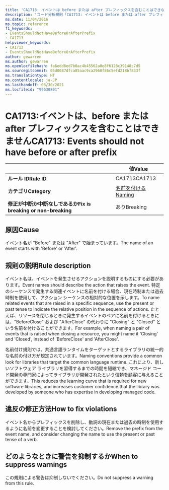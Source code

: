 ```yaml
---
title: 'CA1713: イベントは before または after プレフィックスを含むことはできない (コード分析)'
description: 'コード分析規則「CA1713: イベントは before または after プレフィックスを含むことはできない」について'
ms.date: 11/04/2016
ms.topic: reference
f1_keywords:
- EventsShouldNotHaveBeforeOrAfterPrefix
- CA1713
helpviewer_keywords:
- CA1713
- EventsShouldNotHaveBeforeOrAfterPrefix
author: gewarren
ms.author: gewarren
ms.openlocfilehash: fa6edd6ed7b0ac4b45562a0e8f6128c39148c7d5
ms.sourcegitcommit: 05d0087dfca85aac9ca2960f86c5efd218bf833f
ms.translationtype: HT
ms.contentlocale: ja-JP
ms.lasthandoff: 03/30/2021
ms.locfileid: "99630801"
---
```

# <a name="ca1713-events-should-not-have-before-or-after-prefix"></a><span data-ttu-id="687f7-103">CA1713:イベントは、before または after プレフィックスを含むことはできません</span><span class="sxs-lookup"><span data-stu-id="687f7-103">CA1713: Events should not have before or after prefix</span></span>

| | <span data-ttu-id="687f7-104">値</span><span class="sxs-lookup"><span data-stu-id="687f7-104">Value</span></span> |
|-|-|
| <span data-ttu-id="687f7-105">**ルール ID**</span><span class="sxs-lookup"><span data-stu-id="687f7-105">**Rule ID**</span></span> |<span data-ttu-id="687f7-106">CA1713</span><span class="sxs-lookup"><span data-stu-id="687f7-106">CA1713</span></span>|
| <span data-ttu-id="687f7-107">**カテゴリ**</span><span class="sxs-lookup"><span data-stu-id="687f7-107">**Category**</span></span> |[<span data-ttu-id="687f7-108">名前を付ける</span><span class="sxs-lookup"><span data-stu-id="687f7-108">Naming</span></span>](naming-warnings.md)|
| <span data-ttu-id="687f7-109">**修正が中断か中断なしであるか**</span><span class="sxs-lookup"><span data-stu-id="687f7-109">**Fix is breaking or non-breaking**</span></span> |<span data-ttu-id="687f7-110">あり</span><span class="sxs-lookup"><span data-stu-id="687f7-110">Breaking</span></span>|

## <a name="cause"></a><span data-ttu-id="687f7-111">原因</span><span class="sxs-lookup"><span data-stu-id="687f7-111">Cause</span></span>

<span data-ttu-id="687f7-112">イベント名が "Before" または "After" で始まっています。</span><span class="sxs-lookup"><span data-stu-id="687f7-112">The name of an event starts with 'Before' or 'After'.</span></span>

## <a name="rule-description"></a><span data-ttu-id="687f7-113">規則の説明</span><span class="sxs-lookup"><span data-stu-id="687f7-113">Rule description</span></span>

<span data-ttu-id="687f7-114">イベント名は、イベントを発生させるアクションを説明するものにする必要があります。</span><span class="sxs-lookup"><span data-stu-id="687f7-114">Event names should describe the action that raises the event.</span></span> <span data-ttu-id="687f7-115">特定のシーケンスで発生する関連イベントに名前を付ける場合、現在時制または過去時制を使用して、アクション シーケンスの相対的な位置を示します。</span><span class="sxs-lookup"><span data-stu-id="687f7-115">To name related events that are raised in a specific sequence, use the present or past tense to indicate the relative position in the sequence of actions.</span></span> <span data-ttu-id="687f7-116">たとえば、リソースを閉じるときに発生するイベントのペアに名前を付けるときには、"BeforeClose" および "AfterClose" の代わりに "Closing" と "Closed" という名前を付けることができます。</span><span class="sxs-lookup"><span data-stu-id="687f7-116">For example, when naming a pair of events that is raised when closing a resource, you might name it 'Closing' and 'Closed', instead of 'BeforeClose' and 'AfterClose'.</span></span>

<span data-ttu-id="687f7-117">名前付け規則では、共通言語ランタイムをターゲットとするライブラリの統一的な名前の付け方が規定されています。</span><span class="sxs-lookup"><span data-stu-id="687f7-117">Naming conventions provide a common look for libraries that target the common language runtime.</span></span> <span data-ttu-id="687f7-118">これにより、新しいソフトウェア ライブラリを習得するまでの時間を短縮でき、マネージド コード開発の専門家によってライブラリが開発されたという信頼を顧客に与えることができます。</span><span class="sxs-lookup"><span data-stu-id="687f7-118">This reduces the learning curve that is required for new software libraries, and increases customer confidence that the library was developed by someone who has expertise in developing managed code.</span></span>

## <a name="how-to-fix-violations"></a><span data-ttu-id="687f7-119">違反の修正方法</span><span class="sxs-lookup"><span data-stu-id="687f7-119">How to fix violations</span></span>

<span data-ttu-id="687f7-120">イベント名からプレフィックスを削除し、動詞の現在または過去の時制を使用するように名前を変更することを検討してください。</span><span class="sxs-lookup"><span data-stu-id="687f7-120">Remove the prefix from the event name, and consider changing the name to use the present or past tense of a verb.</span></span>

## <a name="when-to-suppress-warnings"></a><span data-ttu-id="687f7-121">どのようなときに警告を抑制するか</span><span class="sxs-lookup"><span data-stu-id="687f7-121">When to suppress warnings</span></span>

<span data-ttu-id="687f7-122">この規則による警告は抑制しないでください。</span><span class="sxs-lookup"><span data-stu-id="687f7-122">Do not suppress a warning from this rule.</span></span>
